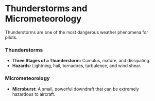 
# Thunderstorms and Micrometeorology

Thunderstorms are one of the most dangerous weather phenomena for pilots.

### Thunderstorms

*   **Three Stages of a Thunderstorm:** Cumulus, mature, and dissipating.
*   **Hazards:** Lightning, hail, tornadoes, turbulence, and wind shear.

### Micrometeorology

*   **Microburst:** A small, powerful downdraft that can be extremely hazardous to aircraft.
